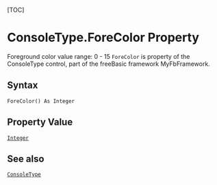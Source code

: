 [TOC]
# ConsoleType.ForeColor Property
 Foreground color value range: 0 - 15
`ForeColor` is property of the ConsoleType control, part of the freeBasic framework MyFbFramework.
## Syntax
```freeBasic
ForeColor() As Integer
```
## Property Value
[`Integer`]("https://www.freebasic.net/wiki/KeyPgInteger")
## See also
[`ConsoleType`](ConsoleType.md)
